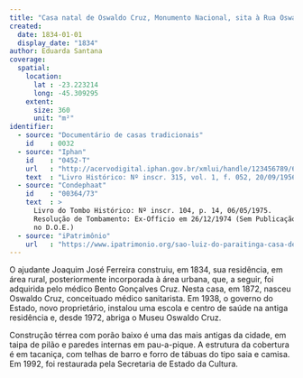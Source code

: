 ```yaml
---
title: "Casa natal de Oswaldo Cruz, Monumento Nacional, sita à Rua Oswaldo Cruz, n.4, Paraitinga, São Paulo"
created:
  date: 1834-01-01
  display_date: "1834"
author: Eduarda Santana
coverage:
  spatial:
    location:
      lat : -23.223214
      long: -45.309295
    extent:
      size: 360
      unit: "m²"
identifier:
  - source: "Documentário de casas tradicionais"
    id    : 0032
  - source: "Iphan"
    id    : "0452-T"
    url   : "http://acervodigital.iphan.gov.br/xmlui/handle/123456789/6099?discover?rpp=10&etal=0&query=Casa+de+Oswaldo+Cruz"
    text  : "Livro Histórico: Nº inscr. 315, vol. 1, f. 052, 20/09/1956"
  - source: "Condephaat"
    id    : "00364/73"
    text  : >
      Livro do Tombo Histórico: Nº inscr. 104, p. 14, 06/05/1975.
      Resolução de Tombamento: Ex-Officio em 26/12/1974 (Sem Publicação
      no D.O.E.)
  - source: "iPatrimônio"
    url   : "https://www.ipatrimonio.org/sao-luiz-do-paraitinga-casa-de-oswaldo-cruz/"
---
```


O ajudante Joaquim José Ferreira construiu, em 1834, sua residência, em área rural, posteriormente incorporada à área urbana, que, a seguir, foi adquirida pelo médico Bento Gonçalves Cruz. Nesta casa, em 1872, nasceu Oswaldo Cruz, conceituado médico sanitarista. Em 1938, o governo do Estado, novo proprietário, instalou uma escola e centro de saúde na antiga residência e, desde 1972, abriga o Museu Oswaldo Cruz. 

Construção térrea com porão baixo é uma das mais antigas da cidade, em taipa de pilão e paredes internas em pau-a-pique. A estrutura da cobertura é em tacaniça, com telhas de barro e forro de tábuas do tipo saia e camisa. Em 1992, foi restaurada pela Secretaria de Estado da Cultura.
